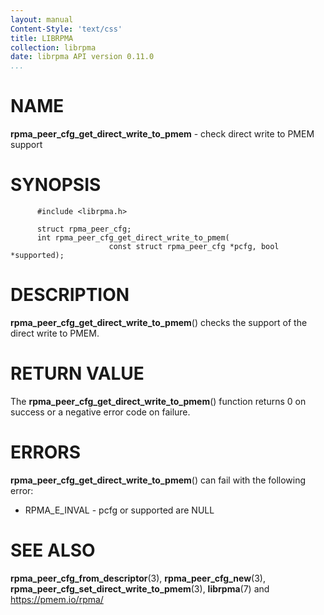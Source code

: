 ```yaml
---
layout: manual
Content-Style: 'text/css'
title: LIBRPMA
collection: librpma
date: librpma API version 0.11.0
...
```


[comment]: <> (SPDX-License-Identifier: BSD-3-Clause)
[comment]: <> (Copyright 2020-2022, Intel Corporation)

NAME
====

**rpma\_peer\_cfg\_get\_direct\_write\_to\_pmem** - check direct write
to PMEM support

SYNOPSIS
========

          #include <librpma.h>

          struct rpma_peer_cfg;
          int rpma_peer_cfg_get_direct_write_to_pmem(
                          const struct rpma_peer_cfg *pcfg, bool *supported);

DESCRIPTION
===========

**rpma\_peer\_cfg\_get\_direct\_write\_to\_pmem**() checks the support
of the direct write to PMEM.

RETURN VALUE
============

The **rpma\_peer\_cfg\_get\_direct\_write\_to\_pmem**() function returns
0 on success or a negative error code on failure.

ERRORS
======

**rpma\_peer\_cfg\_get\_direct\_write\_to\_pmem**() can fail with the
following error:

-   RPMA\_E\_INVAL - pcfg or supported are NULL

SEE ALSO
========

**rpma\_peer\_cfg\_from\_descriptor**(3), **rpma\_peer\_cfg\_new**(3),
**rpma\_peer\_cfg\_set\_direct\_write\_to\_pmem**(3), **librpma**(7) and
https://pmem.io/rpma/
